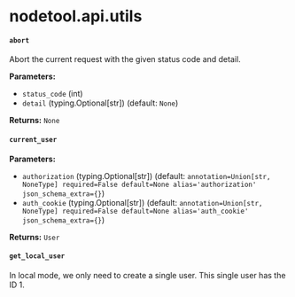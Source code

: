# nodetool.api.utils

#### `abort`

Abort the current request with the given status code and detail.

**Parameters:**

- `status_code` (int)
- `detail` (typing.Optional[str]) (default: `None`)

**Returns:** `None`

#### `current_user`

**Parameters:**

- `authorization` (typing.Optional[str]) (default: `annotation=Union[str, NoneType] required=False default=None alias='authorization' json_schema_extra={}`)
- `auth_cookie` (typing.Optional[str]) (default: `annotation=Union[str, NoneType] required=False default=None alias='auth_cookie' json_schema_extra={}`)

**Returns:** `User`

#### `get_local_user`

In local mode, we only need to create a single user.
    This single user has the ID 1.


